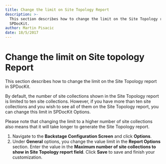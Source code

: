 ```yaml
---
title: Change the limit on Site Topology Report
description: >-
  This section describes how to change the limit on the Site Topology report in
  SPDocKit.
author: Martin Pisacic
date: 18/5/2017
---
```


# Change the limit on Site topology Report

This section describes how to change the limit on the Site Topology report in SPDocKit.

By default, the number of site collections shown in the Site Topology report is limited to ten site collections. However, if you have more than ten site collections and you wish to see all of them on the Site Topology report, you can change this limit in SPDocKit Options.

Please note that changing the limit to a higher number of site collections also means that it will take longer to generate the Site Topology report.

1. Navigate to the **Backstage Configuration Screen** and click **Options**.
2. Under **General** options, you change the value limit in the **Report Options** section. Enter the value in the **Maximum number of site collections to show in Site Topology report field**. Click **Save** to save and finish your customization.

